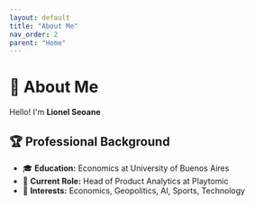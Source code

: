 ```yaml
---
layout: default
title: "About Me"
nav_order: 2
parent: "Home"
---
```


# 👋 About Me

Hello! I'm **Lionel Seoane**

## 🏆 Professional Background
- 🎓 **Education:** Economics at University of Buenos Aires
- 💼 **Current Role:** Head of Product Analytics at Playtomic
- 🧠 **Interests:** Economics, Geopolitics, AI, Sports, Technology